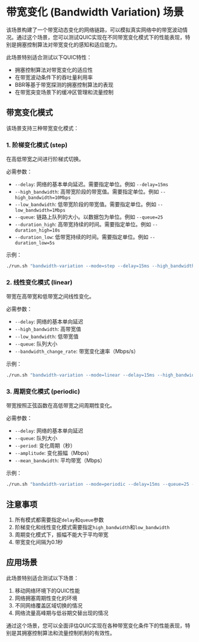 # 带宽变化 (Bandwidth Variation) 场景

该场景构建了一个带宽动态变化的网络链路，可以模拟真实网络中的带宽波动情况。通过这个场景，您可以测试QUIC实现在不同带宽变化模式下的性能表现，特别是拥塞控制算法对带宽变化的感知和适应能力。

此场景特别适合测试以下QUIC特性：
* 拥塞控制算法对带宽变化的适应性
* 在带宽波动条件下的吞吐量利用率
* BBR等基于带宽探测的拥塞控制算法的表现
* 在带宽突变场景下的缓冲区管理和流量控制

## 带宽变化模式

该场景支持三种带宽变化模式：

### 1. 阶梯变化模式 (step)
在高低带宽之间进行阶梯式切换。

必需参数：
* `--delay`: 网络的基本单向延迟。需要指定单位。例如 `--delay=15ms`
* `--high_bandwidth`: 高带宽阶段的带宽值。需要指定单位。例如 `--high_bandwidth=10Mbps`
* `--low_bandwidth`: 低带宽阶段的带宽值。需要指定单位。例如 `--low_bandwidth=1Mbps`
* `--queue`: 链路上队列的大小。以数据包为单位。例如 `--queue=25`
* `--duration_high`: 高带宽持续的时间。需要指定单位。例如 `--duration_high=10s`
* `--duration_low`: 低带宽持续的时间。需要指定单位。例如 `--duration_low=5s`

示例：
```bash
./run.sh "bandwidth-variation --mode=step --delay=15ms --high_bandwidth=10Mbps --low_bandwidth=1Mbps --queue=25 --duration_high=10s --duration_low=5s"
```

### 2. 线性变化模式 (linear)
带宽在高带宽和低带宽之间线性变化。

必需参数：
* `--delay`: 网络的基本单向延迟
* `--high_bandwidth`: 高带宽值
* `--low_bandwidth`: 低带宽值
* `--queue`: 队列大小
* `--bandwidth_change_rate`: 带宽变化速率（Mbps/s）

示例：
```bash
./run.sh "bandwidth-variation --mode=linear --delay=15ms --high_bandwidth=10Mbps --low_bandwidth=2Mbps --queue=25 --bandwidth_change_rate=0.5"
```

### 3. 周期变化模式 (periodic)
带宽按照正弦函数在高低带宽之间周期性变化。

必需参数：
* `--delay`: 网络的基本单向延迟
* `--queue`: 队列大小
* `--period`: 变化周期（秒）
* `--amplitude`: 变化振幅（Mbps）
* `--mean_bandwidth`: 平均带宽（Mbps）

示例：
```bash
./run.sh "bandwidth-variation --mode=periodic --delay=15ms --queue=25 --period=10 --amplitude=4 --mean_bandwidth=6"
```

## 注意事项

1. 所有模式都需要指定`delay`和`queue`参数
2. 阶梯变化和线性变化模式需要指定`high_bandwidth`和`low_bandwidth`
3. 周期变化模式下，振幅不能大于平均带宽
4. 带宽变化间隔为0.1秒

## 应用场景

此场景特别适合测试以下场景：
1. 移动网络环境下的QUIC性能
2. 网络拥塞周期性变化的环境
3. 不同网络覆盖区域切换的情况
4. 网络流量高峰期与低谷期交替出现的情况

通过这个场景，您可以全面评估QUIC实现在各种带宽变化条件下的性能表现，特别是其拥塞控制算法和流量控制机制的有效性。 